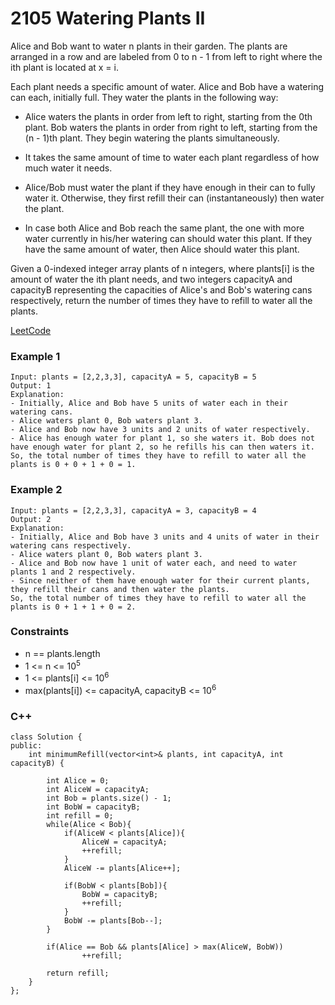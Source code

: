 # 2105 Watering Plants II

Alice and Bob want to water n plants in their garden. The plants are arranged in a row and are labeled from 0 to n - 1 from left to right where the ith plant is located at x = i.

Each plant needs a specific amount of water. Alice and Bob have a watering can each, initially full. They water the plants in the following way:

* Alice waters the plants in order from left to right, starting from the 0th plant. Bob waters the plants in order from right to left, starting from the (n - 1)th plant. They begin watering the plants simultaneously.

* It takes the same amount of time to water each plant regardless of how much water it needs.

* Alice/Bob must water the plant if they have enough in their can to fully water it. Otherwise, they first refill their can (instantaneously) then water the plant.

* In case both Alice and Bob reach the same plant, the one with more water currently in his/her watering can should water this plant. If they have the same amount of water, then Alice should water this plant.

Given a 0-indexed integer array plants of n integers, where plants[i] is the amount of water the ith plant needs, and two integers capacityA and capacityB representing the capacities of Alice's and Bob's watering cans respectively, return the number of times they have to refill to water all the plants.


[LeetCode](https://leetcode.cn/problems/operations-on-tree/)


### Example 1

```
Input: plants = [2,2,3,3], capacityA = 5, capacityB = 5
Output: 1
Explanation:
- Initially, Alice and Bob have 5 units of water each in their watering cans.
- Alice waters plant 0, Bob waters plant 3.
- Alice and Bob now have 3 units and 2 units of water respectively.
- Alice has enough water for plant 1, so she waters it. Bob does not have enough water for plant 2, so he refills his can then waters it.
So, the total number of times they have to refill to water all the plants is 0 + 0 + 1 + 0 = 1.
```

### Example 2

```
Input: plants = [2,2,3,3], capacityA = 3, capacityB = 4
Output: 2
Explanation:
- Initially, Alice and Bob have 3 units and 4 units of water in their watering cans respectively.
- Alice waters plant 0, Bob waters plant 3.
- Alice and Bob now have 1 unit of water each, and need to water plants 1 and 2 respectively.
- Since neither of them have enough water for their current plants, they refill their cans and then water the plants.
So, the total number of times they have to refill to water all the plants is 0 + 1 + 1 + 0 = 2.
```


### Constraints

* n == plants.length
* 1 <= n <= 10<sup>5</sup>
* 1 <= plants[i] <= 10<sup>6</sup>
* max(plants[i]) <= capacityA, capacityB <= 10<sup>6</sup>



### C++ 

```
class Solution {
public:
    int minimumRefill(vector<int>& plants, int capacityA, int capacityB) {
        
        int Alice = 0;
        int AliceW = capacityA;
        int Bob = plants.size() - 1;
        int BobW = capacityB;
        int refill = 0;
        while(Alice < Bob){
            if(AliceW < plants[Alice]){
                AliceW = capacityA;
                ++refill;
            }
            AliceW -= plants[Alice++];

            if(BobW < plants[Bob]){
                BobW = capacityB;
                ++refill;
            }
            BobW -= plants[Bob--];
        }

        if(Alice == Bob && plants[Alice] > max(AliceW, BobW))
                ++refill;
        
        return refill;
    }
};
```
